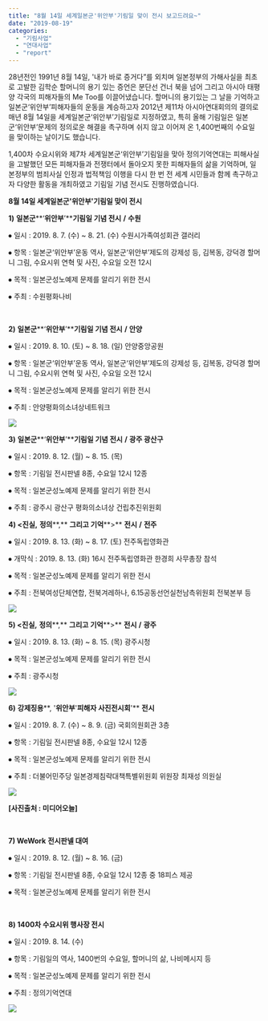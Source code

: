 ```yaml
---
title: "8월 14일 세계일본군'위안부'기림일 맞이 전시 보고드려요~"
date: "2019-08-19"
categories: 
  - "기림사업"
  - "연대사업"
  - "report"
---
```


28년전인 1991년 8월 14일, '내가 바로 증거다”를 외치며 일본정부의 가해사실을 최초로 고발한 김학순 할머니의 용기 있는 증언은 분단선 건너 북을 넘어 그리고 아시아 태평양 각국의 피해자들의 Me Too를 이끌어냈습니다. 할머니의 용기있는 그 날을 기억하고 일본군‘위안부’피해자들의 운동을 계승하고자 2012년 제11차 아시아연대회의의 결의로 매년 8월 14일을 세계일본군‘위안부’기림일로 지정하였고, 특히 올해 기림일은 일본군‘위안부’문제의 정의로운 해결을 촉구하며 쉬지 않고 이어져 온 1,400번째의 수요일을 맞이하는 날이기도 했습니다.

1,400차 수요시위와 제7차 세계일본군‘위안부’기림일을 맞아 정의기억연대는 피해사실을 고발했던 모든 피해자들과 전쟁터에서 돌아오지 못한 피해자들의 삶을 기억하며, 일본정부의 범죄사실 인정과 법적책임 이행을 다시 한 번 전 세계 시민들과 함께 촉구하고자 다양한 활동을 개최하였고 기림일 기념 전시도 진행하였습니다.

**8월 14일 세계일본군'위안부'기림일 맞이 전시**

**1)** **일본군****‘****위안부****’****기림일 기념 전시** **/** **수원**

⦁ 일시 : 2019. 8. 7. (수) ~ 8. 21. (수) 수원시가족여성회관 갤러리

⦁ 항목 : 일본군‘위안부’운동 역사, 일본군‘위안부’제도의 강제성 등, 김복동, 강덕경 할머니 그림, 수요시위 연혁 및 사진, 수요일 오전 12시

⦁ 목적 : 일본군성노예제 문제를 알리기 위한 전시

⦁ 주최 : 수원평화나비

 

**2)** **일본군****‘****위안부****’****기림일 기념 전시** **/** **안양**

⦁ 일시 : 2019. 8. 10. (토) ~ 8. 18. (일) 안양중앙공원

⦁ 항목 : 일본군‘위안부’운동 역사, 일본군‘위안부’제도의 강제성 등, 김복동, 강덕경 할머니 그림, 수요시위 연혁 및 사진, 수요일 오전 12시

⦁ 목적 : 일본군성노예제 문제를 알리기 위한 전시

⦁ 주최 : 안양평화의소녀상네트워크

![](https://womenandwar.net/kr/wp-content/uploads/2019/09/67757657_2926619404078462_7137785589213954048_n.jpg)

**3)** **일본군****‘****위안부****’****기림일 기념 전시** **/** **광주 광산구**

⦁ 일시 : 2019. 8. 12. (월) ~ 8. 15. (목)

⦁ 항목 : 기림일 전시판넬 8종, 수요일 12시 12종

⦁ 목적 : 일본군성노예제 문제를 알리기 위한 전시

⦁ 주최 : 광주시 광산구 평화의소녀상 건립추진위원회

 

**4) <****진실****,** **정의****,** **그리고 기억****\>** **전시** **/** **전주**

⦁ 일시 : 2019. 8. 13. (화) ~ 8. 17. (토) 전주독립영화관

⦁ 개막식 : 2019. 8. 13. (화) 16시 전주독립영화관 한경희 사무총장 참석

⦁ 목적 : 일본군성노예제 문제를 알리기 위한 전시

⦁ 주최 : 전북여성단체연합, 전북겨레하나, 6.15공동선언실천남측위원회 전북본부 등

![](https://womenandwar.net/kr/wp-content/uploads/2019/09/photo_2019-08-12_18-40-53.jpg)

**5) <****진실****,** **정의****,** **그리고 기억****\>** **전시** **/** **광주**

⦁ 일시 : 2019. 8. 13. (화) ~ 8. 15. (목) 광주시청

⦁ 목적 : 일본군성노예제 문제를 알리기 위한 전시

⦁ 주최 : 광주시청

**![](https://womenandwar.net/kr/wp-content/uploads/2019/09/photo_2019-08-12_10-05-54.jpg)**

**6)** **강제징용****, '****위안부****'****피해자 사진전시회****'** **전시**

⦁ 일시 : 2019. 8. 7. (수) ~ 8. 9. (금) 국회의원회관 3층

⦁ 항목 : 기림일 전시판넬 8종, 수요일 12시 12종

⦁ 목적 : 일본군성노예제 문제를 알리기 위한 전시

⦁ 주최 : 더불어민주당 일본경제침략대책특별위원회 위원장 최재성 의원실

**![](https://womenandwar.net/kr/wp-content/uploads/2019/09/0000098154_002_20190807162705446.jpg)**

**\[사진출처 : 미디어오늘\]**

 

**7) WeWork** **전시판넬 대여**

⦁ 일시 : 2019. 8. 12. (월) ~ 8. 16. (금)

⦁ 항목 : 기림일 전시판넬 8종, 수요일 12시 12종 중 18피스 제공

⦁ 목적 : 일본군성노예제 문제를 알리기 위한 전시

 

**8) 1400차 수요시위 행사장 전시**

⦁ 일시 : 2019. 8. 14. (수)

⦁ 항목 : 기림일의 역사, 1400번의 수요일, 할머니의 삶, 나비메시지 등

⦁ 목적 : 일본군성노예제 문제를 알리기 위한 전시

⦁ 주최 : 정의기억연대

![](https://womenandwar.net/kr/wp-content/uploads/2019/09/IMGP9538.jpg)
